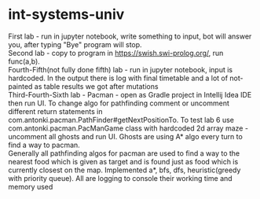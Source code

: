 # int-systems-univ
First lab - run in jupyter notebook, write something to input, bot will answer you, after typing "Bye" program will stop.  
Second lab - copy to program in https://swish.swi-prolog.org/, run func(a,b).    
Fourth-Fifth(not fully done fifth) lab - run in jupyter notebook, input is hardcoded. In the output there is log with final timetable and a lot of not-painted as table results we got after mutations  
Third-Fourth-Sixth lab - Pacman - open as Gradle project in Intellij Idea IDE then run UI. To change algo for pathfinding comment or uncomment different return statements in com.antonki.pacman.PathFinder#getNextPositionTo. To test lab 6 use com.antonki.pacman.PacManGame class with hardcoded 2d array maze - uncomment all ghosts and run UI. Ghosts are using A* algo every turn to find a way to pacman.  
Generally all pathfinding algos for pacman are used to find a way to the nearest food which is given as target and is found just as food which is currently closest on the map. Implemented a*, bfs, dfs, heuristic(greedy with priority queue). All are logging to console their working time and memory used
